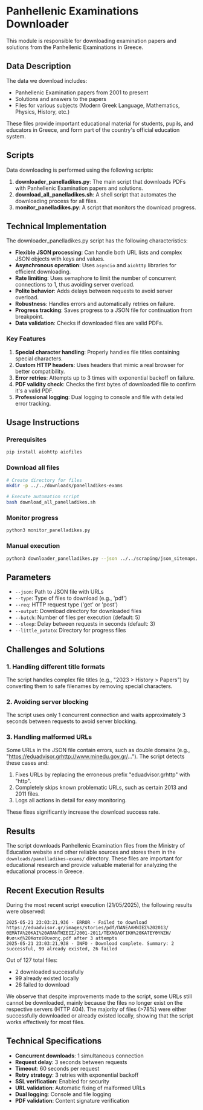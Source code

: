# Panhellenic Examinations Downloader

This module is responsible for downloading examination papers and solutions from the Panhellenic Examinations in Greece.

## Data Description

The data we download includes:
- Panhellenic Examination papers from 2001 to present
- Solutions and answers to the papers
- Files for various subjects (Modern Greek Language, Mathematics, Physics, History, etc.)

These files provide important educational material for students, pupils, and educators in Greece, and form part of the country's official education system.

## Scripts

Data downloading is performed using the following scripts:

1. **downloader_panelladikes.py**: The main script that downloads PDFs with Panhellenic Examination papers and solutions.
2. **download_all_panelladikes.sh**: A shell script that automates the downloading process for all files.
3. **monitor_panelladikes.py**: A script that monitors the download progress.

## Technical Implementation

The downloader_panelladikes.py script has the following characteristics:

- **Flexible JSON processing**: Can handle both URL lists and complex JSON objects with keys and values.
- **Asynchronous operation**: Uses `asyncio` and `aiohttp` libraries for efficient downloading.
- **Rate limiting**: Uses semaphore to limit the number of concurrent connections to 1, thus avoiding server overload.
- **Polite behavior**: Adds delays between requests to avoid server overload.
- **Robustness**: Handles errors and automatically retries on failure.
- **Progress tracking**: Saves progress to a JSON file for continuation from breakpoint.
- **Data validation**: Checks if downloaded files are valid PDFs.

### Key Features

1. **Special character handling**: Properly handles file titles containing special characters.
2. **Custom HTTP headers**: Uses headers that mimic a real browser for better compatibility.
3. **Error retries**: Attempts up to 3 times with exponential backoff on failure.
4. **PDF validity check**: Checks the first bytes of downloaded file to confirm it's a valid PDF.
5. **Professional logging**: Dual logging to console and file with detailed error tracking.

## Usage Instructions

### Prerequisites

```bash
pip install aiohttp aiofiles
```

### Download all files

```bash
# Create directory for files
mkdir -p ../../downloads/panelladikes-exams

# Execute automation script
bash download_all_panelladikes.sh
```

### Monitor progress

```bash
python3 monitor_panelladikes.py
```

### Manual execution

```bash
python3 downloader_panelladikes.py --json ../../scraping/json_sitemaps/themata-lyseis-panelladikwn_pdf.json --type pdf --req get --output ../../downloads/panelladikes-exams --batch 5 --sleep 3
```

## Parameters

- `--json`: Path to JSON file with URLs
- `--type`: Type of files to download (e.g., 'pdf')
- `--req`: HTTP request type ('get' or 'post')
- `--output`: Download directory for downloaded files
- `--batch`: Number of files per execution (default: 5)
- `--sleep`: Delay between requests in seconds (default: 3)
- `--little_potato`: Directory for progress files

## Challenges and Solutions

### 1. Handling different title formats

The script handles complex file titles (e.g., "2023 > History > Papers") by converting them to safe filenames by removing special characters.

### 2. Avoiding server blocking

The script uses only 1 concurrent connection and waits approximately 3 seconds between requests to avoid server blocking.

### 3. Handling malformed URLs

Some URLs in the JSON file contain errors, such as double domains (e.g., "https://eduadvisor.grhttp://www.minedu.gov.gr/..."). The script detects these cases and:

1. Fixes URLs by replacing the erroneous prefix "eduadvisor.grhttp" with "http".
2. Completely skips known problematic URLs, such as certain 2013 and 2011 files.
3. Logs all actions in detail for easy monitoring.

These fixes significantly increase the download success rate.

## Results

The script downloads Panhellenic Examination files from the Ministry of Education website and other reliable sources and stores them in the `downloads/panelladikes-exams/` directory. These files are important for educational research and provide valuable material for analyzing the educational process in Greece.

## Recent Execution Results

During the most recent script execution (21/05/2025), the following results were observed:

```
2025-05-21 23:03:21,936 - ERROR - Failed to download https://eduadvisor.gr/images/stories/pdf/ΠΑΝΕΛΛΗΝΙΕΣ%202013/ΘΕΜΑΤΑ%20ΚΑΙ%20ΑΠΑΝΤΗΣΕΙΣ/2001-2011/ΤΕΧΝΟΛΟΓΙΚΗ%20ΚΑΤΕΥΘΥΝΣΗ/Φυσική%20Κατεύθυνσης.pdf after 3 attempts
2025-05-21 23:03:21,938 - INFO - Download complete. Summary: 2 successful, 99 already existed, 26 failed
```

Out of 127 total files:
- 2 downloaded successfully
- 99 already existed locally
- 26 failed to download

We observe that despite improvements made to the script, some URLs still cannot be downloaded, mainly because the files no longer exist on the respective servers (HTTP 404). The majority of files (>78%) were either successfully downloaded or already existed locally, showing that the script works effectively for most files.

## Technical Specifications

- **Concurrent downloads**: 1 simultaneous connection
- **Request delay**: 3 seconds between requests
- **Timeout**: 60 seconds per request
- **Retry strategy**: 3 retries with exponential backoff
- **SSL verification**: Enabled for security
- **URL validation**: Automatic fixing of malformed URLs
- **Dual logging**: Console and file logging
- **PDF validation**: Content signature verification